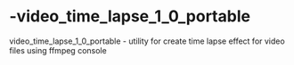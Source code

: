 # -video_time_lapse_1_0_portable
 video_time_lapse_1_0_portable - utility for create time lapse effect for video files using ffmpeg console

